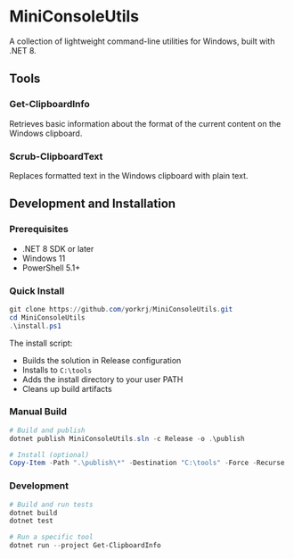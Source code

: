 # MiniConsoleUtils

A collection of lightweight command-line utilities for Windows, built with .NET 8.

## Tools

### Get-ClipboardInfo
Retrieves basic information about the format of the current content on the Windows clipboard.

### Scrub-ClipboardText
Replaces formatted text in the Windows clipboard with plain text.

## Development and Installation

### Prerequisites
- .NET 8 SDK or later
- Windows 11
- PowerShell 5.1+

### Quick Install
```powershell
git clone https://github.com/yorkrj/MiniConsoleUtils.git
cd MiniConsoleUtils
.\install.ps1
```

The install script:
- Builds the solution in Release configuration
- Installs to `C:\tools`
- Adds the install directory to your user PATH
- Cleans up build artifacts

### Manual Build
```powershell
# Build and publish
dotnet publish MiniConsoleUtils.sln -c Release -o .\publish

# Install (optional)
Copy-Item -Path ".\publish\*" -Destination "C:\tools" -Force -Recurse
```

### Development
```powershell
# Build and run tests
dotnet build
dotnet test

# Run a specific tool
dotnet run --project Get-ClipboardInfo
```
